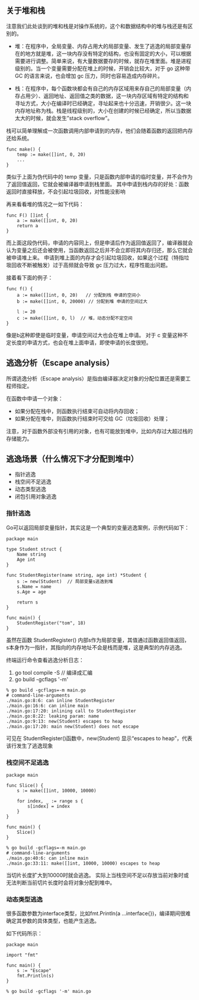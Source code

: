 ## 关于堆和栈
注意我们此处谈到的堆和栈是对操作系统的，这个和数据结构中的堆与栈还是有区别的。
 
* 堆：在程序中，全局变量、内存占用大的局部变量、发生了逃逸的局部变量存在的地方就是堆，这一块内存没有特定的结构，也没有固定的大小，可以根据需要进行调整。简单来说，有大量数据要存的时候，就存在堆里面。堆是进程级别的。当一个变量需要分配在堆上的时候，开销会比较大，对于 go 这种带 GC 的语言来说，也会增加 gc 压力，同时也容易造成内存碎片。

* 栈：在程序中，每个函数块都会有自己的内存区域用来存自己的局部变量（内存占用少）、返回地址、返回值之类的数据，这一块内存区域有特定的结构和寻址方式，大小在编译时已经确定，寻址起来也十分迅速，开销很少。这一块内存地址称为栈。栈是线程级别的，大小在创建的时候已经确定，所以当数据太大的时候，就会发生”stack overflow”。

栈可以简单理解成一次函数调用内部申请到的内存，他们会随着函数的返回把内存还给系统。

```
func make() {
    temp := make([]int, 0, 20)
    ...
}
```
类似于上面为伪代码中的 temp 变量，只是函数内部申请的临时变量，并不会作为了返回值返回，它就会被编译器申请到栈里面。
其中申请到栈内存的好处：函数返回时直接释放，不会引起垃圾回收，对性能没影响

再来看看堆的情况之一如下代码：
```
func F() []int {
    a := make([]int, 0, 20)
    return a
}
```
而上面这段伪代码，申请的内容同上，但是申请后作为返回值返回了，编译器就会认为变量之后还会被使用，当函数返回之后并不会立即将其内存归还，那么它就会被申请堆上来。
申请到堆上面的内存才会引起垃圾回收，如果这个过程（特指垃圾回收不断被触发）过于高频就会导致 gc 压力过大，程序性能出问题。

接着看下面的例子：
```
func f() {
    a := make([]int, 0, 20)   // 分配到栈 申请的空间小
    b := make([]int, 0, 20000) // 分配到堆 申请的空间过大

    l := 20
    c := make([]int, 0, l)  // 堆，动态分配不定空间
}
```

像是b这种即使是临时变量，申请空间过大也会在堆上申请。
对于 c 变量这种不定长度的申请方式，也会在堆上面申请，即使申请的长度很短。

## 逃逸分析（Escape analysis）
所谓逃逸分析（Escape analysis）是指由编译器决定对象的分配位置还是需要工程师指定。

在函数中申请一个对象：

* 如果分配在栈中，则函数执行结束可自动将内存回收；
* 如果分配在堆中，则函数执行结束时可交给 GC（垃圾回收）处理；

注意，对于函数外部没有引用的对象，也有可能放到堆中，比如内存过大超过栈的存储能力。

## 逃逸场景（什么情况下才分配到堆中）
* 指针逃逸
* 栈空间不足逃逸
* 动态类型逃逸
* 闭包引用对象逃逸

### 指针逃逸

Go可以返回局部变量指针，其实这是一个典型的变量逃逸案例，示例代码如下：

```
package main

type Student struct {
    Name string
    Age int
}

func StudentRegister(name string, age int) *Student {
    s := new(Student)  // 局部变量s逃逸到堆
    s.Name = name
    s.Age = age

    return s
}

func main() {
    StudentRegister("tom", 18)
}
```
虽然在函数 StudentRegister() 内部s作为局部变量，其值通过函数返回值返回， s本身作为一指针，其指向的内存地址不会是栈而是堆，这是典型的内存逃逸。

终端运行命令查看逃逸分析日志：

1. go tool compile -S  // 编译成汇编
2. go build -gcflags '-m'

```shell
% go build -gcflags=-m main.go
# command-line-arguments
./main.go:8:6: can inline StudentRegister
./main.go:16:6: can inline main
./main.go:17:20: inlining call to StudentRegister
./main.go:8:22: leaking param: name
./main.go:9:13: new(Student) escapes to heap
./main.go:17:20: main new(Student) does not escape
```
可见在 StudentRegister()函数中，new(Student) 显示“escapes to heap”，代表该行发生了逃逸现象

### 栈空间不足逃逸
```
package main

func Slice() {
    s := make([]int, 10000, 10000)

    for index, _ := range s {
        s[index] = index
    }
}

func main() {
    Slice()
}
```

```shell
% go build -gcflags=-m main.go
# command-line-arguments
./main.go:40:6: can inline main
./main.go:33:11: make([]int, 10000, 10000) escapes to heap
```

当切片长度扩大到10000时就会逃逸。
实际上当栈空间不足以存放当前对象时或无法判断当前切片长度时会将对象分配到堆中。

### 动态类型逃逸

很多函数参数为interface类型，比如fmt.Println(a …interface{})，编译期间很难确定其参数的具体类型，也能产生逃逸。

如下代码所示：
```
package main

import "fmt"

func main() {
    s := "Escape"
    fmt.Println(s)
}
```

```shell
% go build -gcflags '-m' main.go

```